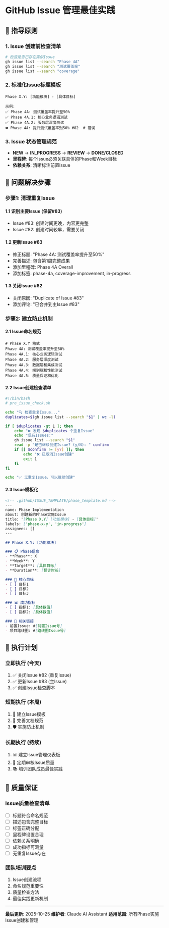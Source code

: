 # GitHub Issue 管理最佳实践

## 🎯 指导原则

### 1. Issue 创建前检查清单
```bash
# 检查是否已存在类似Issue
gh issue list --search "Phase 4A"
gh issue list --search "测试覆盖率"
gh issue list --search "coverage"
```

### 2. 标准化Issue标题模板
```
Phase X.Y: [功能模块] - [具体目标]

示例:
✅ Phase 4A: 测试覆盖率提升至50%
✅ Phase 4A.1: 核心业务逻辑测试
✅ Phase 4A.2: 服务层深度测试
❌ Phase 4A: 提升测试覆盖率到50% #82  # 错误
```

### 3. Issue 状态管理规范
- **NEW** → **IN_PROGRESS** → **REVIEW** → **DONE/CLOSED**
- **里程碑**: 每个Issue必须关联具体的Phase和Week目标
- **依赖关系**: 清晰标注前置Issue

## 🔧 问题解决步骤

### 步骤1: 清理重复Issue

#### 1.1 识别主要Issue (保留#83)
- Issue #83: 创建时间更晚，内容更完整
- Issue #82: 创建时间较早，需要关闭

#### 1.2 更新Issue #83
- 修正标题: "Phase 4A: 测试覆盖率提升至50%"
- 完善描述: 包含第1周完整成果
- 添加里程碑: Phase 4A Overall
- 添加标签: phase-4a, coverage-improvement, in-progress

#### 1.3 关闭Issue #82
- 关闭原因: "Duplicate of Issue #83"
- 添加评论: "已合并到主Issue #83"

### 步骤2: 建立防止机制

#### 2.1 Issue命名规范
```
# Phase X.Y 格式
Phase 4A: 测试覆盖率提升至50%
Phase 4A.1: 核心业务逻辑测试
Phase 4A.2: 服务层深度测试
Phase 4A.3: 数据层和集成测试
Phase 4A.4: 端到端和性能测试
Phase 4A.5: 质量保证和优化
```

#### 2.2 Issue创建检查清单
```bash
#!/bin/bash
# pre_issue_check.sh

echo "🔍 检查重复Issue..."
duplicates=$(gh issue list --search "$1" | wc -l)

if [ $duplicates -gt 1 ]; then
    echo "❌ 发现 $duplicates 个重复Issue"
    echo "现有Issues:"
    gh issue list --search "$1"
    read -p "是否继续创建Issue? (y/N): " confirm
    if [[ $confirm != [yY] ]]; then
        echo "❌ 已取消Issue创建"
        exit 1
    fi
fi

echo "✅ 无重复Issue，可以继续创建"
```

#### 2.3 Issue模板化
```markdown
<!-- .github/ISSUE_TEMPLATE/phase_template.md -->
---
name: Phase Implementation
about: 创建新的Phase实施Issue
title: '[Phase X.Y] [功能模块] - [具体目标]'
labels: ['phase-x-y', 'in-progress']
assignees: []
---

## Phase X.Y: [功能模块]

### 📋 Phase信息
- **Phase**: X
- **Week**: Y
- **Target**: [具体目标]
- **Duration**: [预计时长]

### 🎯 核心目标
- [ ] 目标1
- [ ] 目标2
- [ ] 目标3

### 📊 成功指标
- [ ] 指标1: [具体数值]
- [ ] 指标2: [具体数值]

### 🔗 相关链接
- 前置Issue: #[前置Issue号]
- 项目路线图: #[路线图Issue号]
```

## 🚀 执行计划

### 立即执行 (今天)
1. ✅ 关闭Issue #82 (重复Issue)
2. ✅ 更新Issue #83 (主Issue)
3. ✅ 创建Issue检查脚本

### 短期执行 (本周)
1. 🔄 建立Issue模板
2. 📝 完善文档规范
3. 🛡️ 实施防止机制

### 长期执行 (持续)
1. 📊 建立Issue管理仪表板
2. 🔧 定期审核Issue质量
3. 📚 培训团队成员最佳实践

## 🎯 质量保证

### Issue质量检查清单
- [ ] 标题符合命名规范
- [ ] 描述包含完整目标
- [ ] 标签正确分配
- [ ] 里程碑设置合理
- [ ] 依赖关系明确
- [ ] 成功指标可测量
- [ ] 无重复Issue存在

### 团队培训要点
1. Issue创建流程
2. 命名规范重要性
3. 质量检查方法
4. 最佳实践更新机制

---

**最后更新**: 2025-10-25
**维护者**: Claude AI Assistant
**适用范围**: 所有Phase实施Issue创建和管理